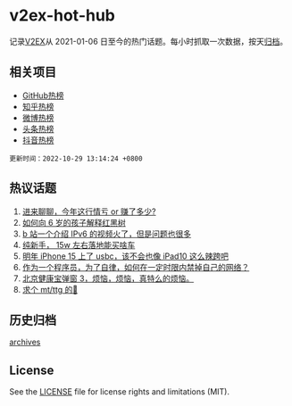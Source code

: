 # v2ex-hot-hub

 记录[V2EX](https://www.v2ex.com/)从 2021-01-06 日至今的热门话题。每小时抓取一次数据，按天[归档](archives)。
 
 ## 相关项目

- [GitHub热榜](https://github.com/snaildev/github-hot-hub)
- [知乎热榜](https://github.com/snaildev/zhihu-hot-hub)
- [微博热榜](https://github.com/snaildev/weibo-hot-hub)
- [头条热榜](https://github.com/snaildev/toutiao-hot-hub)
- [抖音热榜](https://github.com/snaildev/douyin-hot-hub)


 `更新时间：2022-10-29 13:14:24 +0800`

## 热议话题

1. [进来聊聊，今年这行情亏 or 赚了多少?](https://www.v2ex.com/t/890671)
1. [如何向 6 岁的孩子解释红黑树](https://www.v2ex.com/t/890715)
1. [b 站一个介绍 IPv6 的视频火了，但是问题也很多](https://www.v2ex.com/t/890731)
1. [纯新手， 15w 左右落地能买啥车](https://www.v2ex.com/t/890720)
1. [明年 iPhone 15 上了 usbc，该不会也像 iPad10 这么辣跨吧](https://www.v2ex.com/t/890697)
1. [作为一个程序员，为了自律，如何在一定时限内禁掉自己的网络？](https://www.v2ex.com/t/890699)
1. [北京健康宝弹窗 3，烦恼，烦恼，真特么的烦恼。](https://www.v2ex.com/t/890700)
1. [求个 mt/ttg 的💊](https://www.v2ex.com/t/890868)

## 历史归档

[archives](archives)

## License

See the [LICENSE](LICENSE) file for license rights and limitations (MIT).
